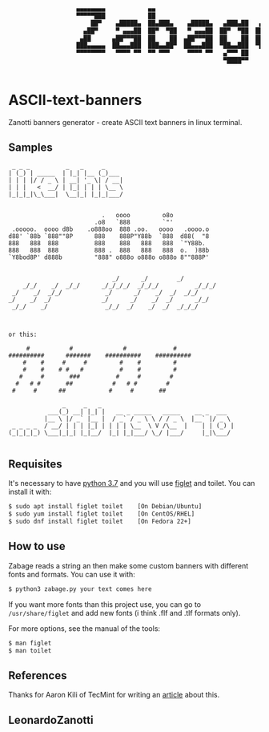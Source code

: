 ```bash
                   ▄▄▄▄▄▄▄▄            ▄▄                                     
                   ▀▀▀▀▀███            ██                                     
                       ██▀    ▄█████▄  ██▄███▄    ▄█████▄   ▄███▄██   ▄████▄  
                     ▄██▀     ▀ ▄▄▄██  ██▀  ▀██   ▀ ▄▄▄██  ██▀  ▀██  ██▄▄▄▄██ 
                    ▄██      ▄██▀▀▀██  ██    ██  ▄██▀▀▀██  ██    ██  ██▀▀▀▀▀▀ 
                   ███▄▄▄▄▄  ██▄▄▄███  ███▄▄██▀  ██▄▄▄███  ▀██▄▄███  ▀██▄▄▄▄█ 
                   ▀▀▀▀▀▀▀▀   ▀▀▀▀ ▀▀  ▀▀ ▀▀▀     ▀▀▀▀ ▀▀   ▄▀▀▀ ██    ▀▀▀▀▀  
                                                            ▀████▀▀           
                                                               
```

# ASCII-text-banners
Zanotti banners generator - create ASCII text banners in linux terminal.

## Samples
```
 _ _ _          _   _     _     
| (_) | _____  | |_| |__ (_)___ 
| | | |/ / _ \ | __| '_ \| / __|
| | |   <  __/ | |_| | | | \__ \
|_|_|_|\_\___|  \__|_| |_|_|___/
                                

                          .   oooo         o8o           
                        .o8   `888         `"'           
 .ooooo.  oooo d8b    .o888oo  888 .oo.   oooo   .oooo.o 
d88' `88b `888""8P      888    888P"Y88b  `888  d88(  "8 
888   888  888          888    888   888   888  `"Y88b.  
888   888  888          888 .  888   888   888  o.  )88b 
`Y8bod8P' d888b         "888" o888o o888o o888o 8""888P' 
                                                         
                                                             
                             _/      _/        _/            
    _/_/    _/  _/_/      _/_/_/_/  _/_/_/          _/_/_/   
 _/    _/  _/_/            _/      _/    _/  _/  _/_/        
_/    _/  _/              _/      _/    _/  _/      _/_/     
 _/_/    _/                _/_/  _/    _/  _/  _/_/_/        
                                                             
                                                             

or this:

     #           #              #             #
##########      #######    ##########    ##########
    #    #     #     #         #    #         #
    #    #    # #   #          #    #         #
   #     #       ###          #     #        #
  #   # #       ##           #   # #        #
 #     #      ##            #     #       ##

               _     _   _                                     
           ___(_) __| |_| |   __ _ _____   _____    __ _  ___  
          |__ \ |/ _` |__ |  / _` / _ \ \ / / _ \  |__` |/ _ \ 
 _ _ _ _  / __/ | | | |_| | | | | \__  \ V /\__  |    | | (_) |
(_|_|_|_) \___|_|_| |_|__/  |_| |_|___/ \_/ |___/     |_|\___/ 
                                                               
```

## Requisites
It's necessary to have [python 3.7](https://www.python.org/downloads/) and
you will use [figlet](http://www.figlet.org/) and toilet. You can install it with:
```bash
$ sudo apt install figlet toilet    [On Debian/Ubuntu]
$ sudo yum install figlet toilet    [On CentOS/RHEL]
$ sudo dnf install figlet toilet    [On Fedora 22+]
```

## How to use
Zabage reads a string an then make some custom banners with different fonts and formats. You can use it with:
```bash
$ python3 zabage.py your text comes here
```
If you want more fonts than this project use, you can go to `/usr/share/figlet` and add new fonts (i think .flf and .tlf formats only).

For more options, see the manual of the tools:
```bash
$ man figlet
$ man toilet
```

## References
Thanks for Aaron Kili of TecMint for writing an [article](https://www.tecmint.com/create-ascii-text-banners-in-linux-terminal/) about this.

## LeonardoZanotti
